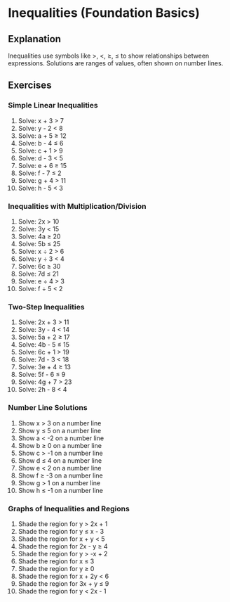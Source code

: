 # Inequalities (Foundation Basics)

## Explanation
Inequalities use symbols like >, <, ≥, ≤ to show relationships between expressions. Solutions are ranges of values, often shown on number lines.

## Exercises

### Simple Linear Inequalities
1. Solve: x + 3 > 7
2. Solve: y - 2 < 8
3. Solve: a + 5 ≥ 12
4. Solve: b - 4 ≤ 6
5. Solve: c + 1 > 9
6. Solve: d - 3 < 5
7. Solve: e + 6 ≥ 15
8. Solve: f - 7 ≤ 2
9. Solve: g + 4 > 11
10. Solve: h - 5 < 3

### Inequalities with Multiplication/Division
1. Solve: 2x > 10
2. Solve: 3y < 15
3. Solve: 4a ≥ 20
4. Solve: 5b ≤ 25
5. Solve: x ÷ 2 > 6
6. Solve: y ÷ 3 < 4
7. Solve: 6c ≥ 30
8. Solve: 7d ≤ 21
9. Solve: e ÷ 4 > 3
10. Solve: f ÷ 5 < 2

### Two-Step Inequalities
1. Solve: 2x + 3 > 11
2. Solve: 3y - 4 < 14
3. Solve: 5a + 2 ≥ 17
4. Solve: 4b - 5 ≤ 15
5. Solve: 6c + 1 > 19
6. Solve: 7d - 3 < 18
7. Solve: 3e + 4 ≥ 13
8. Solve: 5f - 6 ≤ 9
9. Solve: 4g + 7 > 23
10. Solve: 2h - 8 < 4

### Number Line Solutions
1. Show x > 3 on a number line
2. Show y ≤ 5 on a number line
3. Show a < -2 on a number line
4. Show b ≥ 0 on a number line
5. Show c > -1 on a number line
6. Show d ≤ 4 on a number line
7. Show e < 2 on a number line
8. Show f ≥ -3 on a number line
9. Show g > 1 on a number line
10. Show h ≤ -1 on a number line

### Graphs of Inequalities and Regions
1. Shade the region for y > 2x + 1
2. Shade the region for y ≤ x - 3
3. Shade the region for x + y < 5
4. Shade the region for 2x - y ≥ 4
5. Shade the region for y > -x + 2
6. Shade the region for x ≤ 3
7. Shade the region for y ≥ 0
8. Shade the region for x + 2y < 6
9. Shade the region for 3x + y ≤ 9
10. Shade the region for y < 2x - 1